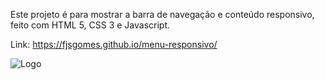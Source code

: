 Este projeto é para mostrar a barra de navegação e conteúdo responsivo, feito com HTML 5, CSS 3 e Javascript.

Link: https://fjsgomes.github.io/menu-responsivo/

![Logo](https://user-images.githubusercontent.com/84814641/196589188-9db70599-28dc-4db7-8657-9666a4b019a6.png)

